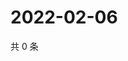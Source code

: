 # 2022-02-06

共 0 条

<!-- BEGIN WEIBO -->
<!-- 最后更新时间 Sun Feb 06 2022 08:59:10 GMT+0800 (China Standard Time) -->

<!-- END WEIBO -->
